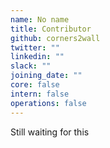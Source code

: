 ```yaml
---
name: No name
title: Contributor
github: corners2wall
twitter: ""
linkedin: ""
slack: ""
joining_date: ""
core: false
intern: false
operations: false
---
```


Still waiting for this
